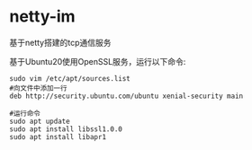# netty-im
基于netty搭建的tcp通信服务

基于Ubuntu20使用OpenSSL服务，运行以下命令:
```
sudo vim /etc/apt/sources.list
#向文件中添加一行
deb http://security.ubuntu.com/ubuntu xenial-security main

#运行命令
sudo apt update
sudo apt install libssl1.0.0
sudo apt install libapr1
```